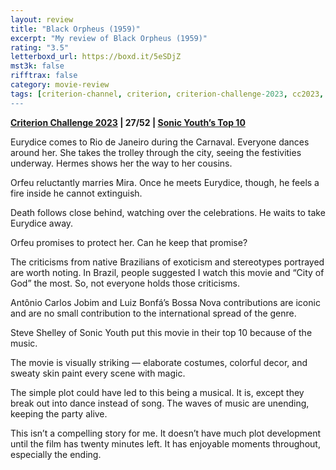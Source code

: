 ```yaml
---
layout: review
title: "Black Orpheus (1959)"
excerpt: "My review of Black Orpheus (1959)"
rating: "3.5"
letterboxd_url: https://boxd.it/5eSDjZ
mst3k: false
rifftrax: false
category: movie-review
tags: [criterion-channel, criterion, criterion-challenge-2023, cc2023, palme-d'or-winner, 1001-movies]
---
```


<b><a href="https://boxd.it/pXW6q/detail" target="_blank" rel="noopener">Criterion Challenge 2023</a> | 27/52 | <a href="https://www.criterion.com/current/top-10-lists/72-sonic-youth-s-top-10" target="_blank" rel="noopener">Sonic Youth’s Top 10</a></b>

Eurydice comes to Rio de Janeiro during the Carnaval. Everyone dances around her. She takes the trolley through the city, seeing the festivities underway. Hermes shows her the way to her cousins.

Orfeu reluctantly marries Mira. Once he meets Eurydice, though, he feels a fire inside he cannot extinguish.

Death follows close behind, watching over the celebrations. He waits to take Eurydice away.

Orfeu promises to protect her. Can he keep that promise?

The criticisms from native Brazilians of exoticism and stereotypes portrayed are worth noting. In Brazil, people suggested I watch this movie and “City of God” the most. So, not everyone holds those criticisms.

Antônio Carlos Jobim and Luiz Bonfá’s Bossa Nova contributions are iconic and are no small contribution to the international spread of the genre.

Steve Shelley of Sonic Youth put this movie in their top 10 because of the music.

The movie is visually striking — elaborate costumes, colorful decor, and sweaty skin paint every scene with magic.

The simple plot could have led to this being a musical. It is, except they break out into dance instead of song. The waves of music are unending, keeping the party alive.

This isn’t a compelling story for me. It doesn’t have much plot development until the film has twenty minutes left. It has enjoyable moments throughout, especially the ending.
